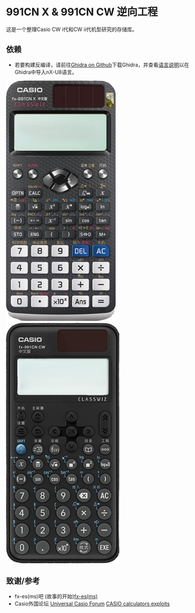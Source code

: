 # 991CN X & 991CN CW 逆向工程

这是一个整理Casio CW i代和CW ii代机型研究的存储库。
## 依赖

* 若要构建反编译，请前往[Ghidra on Github](https://github.com/NationalSecurityAgency/ghidra)下载Ghidra，并查看[语言说明](https://github.com/Physics365/991CN-X-CW-Decompilation/blob/main/nX-U8%20%E5%A4%84%E7%90%86%E5%99%A8/nX-U8%20%E8%AF%AD%E8%A8%80/readme.md)以在Ghidra中导入nX-U8语言。

<div style="display:inline-block">
  <img src=".\图片\991CN X.png" alt="991CN X" width="300">
  <img src=".\图片\991CN CW.png" alt="991CN CW" width="310">
</div>

## 致谢/参考
* fx-es(ms)吧 (故事的开始)[fx-es(ms)](https://tieba.baidu.com/fx-es(ms))
* Casio外国论坛 [Universal Casio Forum](https://casiocalc.org)  [CASIO calculators exploits](https://casiocalc.wikidot.com)

